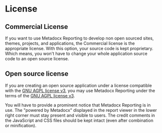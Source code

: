 # License

## Commercial License
If you want to use Metadocx Reporting to develop non open sourced sites, themes, projects, and applications, the Commercial license is the appropriate license. 
With this option, your source code is kept proprietary. Which means, you won't have to change your whole application source code to an open source license.

## Open source license
If you are creating an open source application under a license compatible with the [GNU AGPL license v3](https://www.gnu.org/licenses/agpl-3.0.txt), you may use Metadocx Reporting under the terms of the [GNU AGPL license v3](https://www.gnu.org/licenses/agpl-3.0.txt).

You will have to provide a prominent notice that Metadocx Reporting is in use. The "powered by Metadocx" displayed in the report viewer in the lower right corner must stay present and visible to users.
The credit comments in the JavaScript and CSS files should be kept intact (even after combination or minification).
